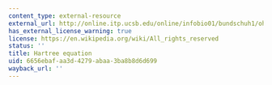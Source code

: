 ```yaml
---
content_type: external-resource
external_url: http://online.itp.ucsb.edu/online/infobio01/bundschuh1/oh/115.html
has_external_license_warning: true
license: https://en.wikipedia.org/wiki/All_rights_reserved
status: ''
title: Hartree equation
uid: 6656ebaf-aa3d-4279-abaa-3ba8b8d6d699
wayback_url: ''
---
```

